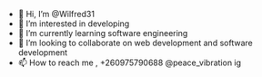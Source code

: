 - 👋 Hi, I’m @Wilfred31
- 👀 I’m interested in developing
- 🌱 I’m currently learning software engineering
- 💞️ I’m looking to collaborate on web development and software development
- 📫 How to reach me , +260975790688 @peace_vibration ig

<!---
Wilfred31/Wilfred31 is a ✨ special ✨ repository because its `README.md` (this file) appears on your GitHub profile.
You can click the Preview link to take a look at your changes.
--->
